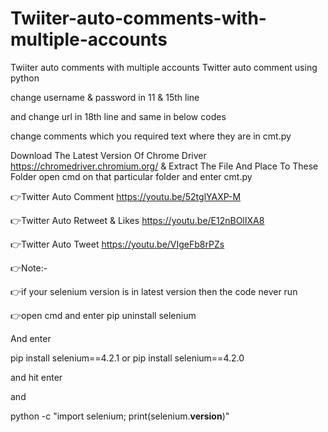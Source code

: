 # Twiiter-auto-comments-with-multiple-accounts
Twiiter auto comments with multiple accounts
Twitter auto comment using python

change username & password in 11 & 15th line

and change url in 18th line and same in below codes 

change comments which you required text where they are in cmt.py 

Download The Latest Version Of Chrome Driver https://chromedriver.chromium.org/ & Extract The File And Place To These Folder open cmd  on that particular folder and enter cmt.py

👉Twitter Auto Comment https://youtu.be/52tglYAXP-M

👉Twitter Auto Retweet & Likes https://youtu.be/E12nBOlIXA8

👉Twitter Auto Tweet https://youtu.be/VIgeFb8rPZs

👉Note:-

👉if your selenium version is in latest version then 
the code never run 

👉open cmd and enter pip uninstall selenium

And enter 

pip install selenium==4.2.1
or
pip install selenium==4.2.0

and hit enter 

and 

python -c "import selenium; print(selenium.__version__)"
<to check the current version of selenium>
